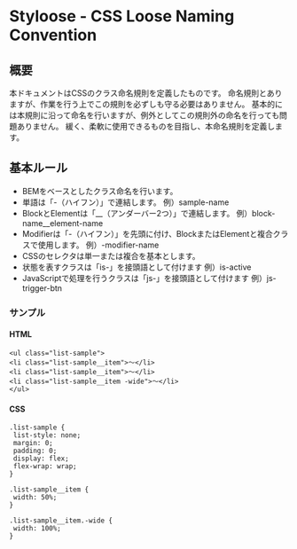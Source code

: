 # Styloose - CSS Loose Naming Convention

## 概要

本ドキュメントはCSSのクラス命名規則を定義したものです。
命名規則とありますが、作業を行う上でこの規則を必ずしも守る必要はありません。
基本的には本規則に沿って命名を行いますが、例外としてこの規則外の命名を行っても問題ありません。
緩く、柔軟に使用できるものを目指し、本命名規則を定義します。

## 基本ルール

* BEMをベースとしたクラス命名を行います。
* 単語は「-（ハイフン）」で連結します。
  例）sample-name
* BlockとElementは「__（アンダーバー2つ）」で連結します。
  例）block-name__element-name
* Modifierは「-（ハイフン）」を先頭に付け、BlockまたはElementと複合クラスで使用します。
  例）-modifier-name
* CSSのセレクタは単一または複合を基本とします。
* 状態を表すクラスは「is-」を接頭語として付けます
  例）is-active
* JavaScriptで処理を行うクラスは「js-」を接頭語として付けます
  例）js-trigger-btn

### サンプル

#### HTML

```
<ul class="list-sample">
<li class="list-sample__item">〜</li>
<li class="list-sample__item">〜</li>
<li class="list-sample__item -wide">〜</li>
</ul>
```

#### CSS

```
.list-sample {
 list-style: none;
 margin: 0;
 padding: 0;
 display: flex;
 flex-wrap: wrap;
}

.list-sample__item {
 width: 50%;
}

.list-sample__item.-wide {
 width: 100%;
}
```
